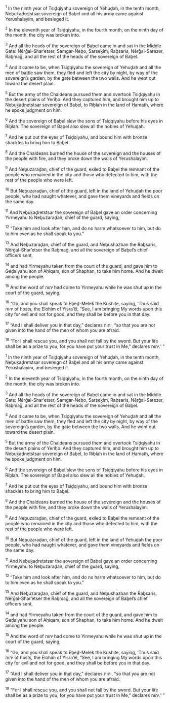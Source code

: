 <sup>1</sup> In the ninth year of Tsiḏqiyahu sovereign of Yehuḏah, in the tenth month, Neḇuḵaḏretstsar sovereign of Baḇel and all his army came against Yerushalayim, and besieged it.

<sup>2</sup> In the eleventh year of Tsiḏqiyahu, in the fourth month, on the ninth day of the month, the city was broken into.

<sup>3</sup> And all the heads of the sovereign of Baḇel came in and sat in the Middle Gate: Nĕrḡal-Shar’etser, Samgar-Neḇo, Sarseḵim, Raḇsaris, Nĕrḡal-Sarezer, Raḇmaḡ, and all the rest of the heads of the sovereign of Baḇel.

<sup>4</sup> And it came to be, when Tsiḏqiyahu the sovereign of Yehuḏah and all the men of battle saw them, they fled and left the city by night, by way of the sovereign’s garden, by the gate between the two walls. And he went out toward the desert plain.

<sup>5</sup> But the army of the Chaldeans pursued them and overtook Tsiḏqiyahu in the desert plains of Yeriḥo. And they captured him, and brought him up to Neḇuḵaḏnetstsar sovereign of Baḇel, to Riḇlah in the land of Ḥamath, where he spoke judgment on him.

<sup>6</sup> And the sovereign of Baḇel slew the sons of Tsiḏqiyahu before his eyes in Riḇlah. The sovereign of Baḇel also slew all the nobles of Yehuḏah.

<sup>7</sup> And he put out the eyes of Tsiḏqiyahu, and bound him with bronze shackles to bring him to Baḇel.

<sup>8</sup> And the Chaldeans burned the house of the sovereign and the houses of the people with fire, and they broke down the walls of Yerushalayim.

<sup>9</sup> And Neḇuzaraḏan, chief of the guard, exiled to Baḇel the remnant of the people who remained in the city and those who defected to him, with the rest of the people who were left.

<sup>10</sup> But Neḇuzaraḏan, chief of the guard, left in the land of Yehuḏah the poor people, who had naught whatever, and gave them vineyards and fields on the same day.

<sup>11</sup> And Neḇuḵaḏretstsar the sovereign of Baḇel gave an order concerning Yirmeyahu to Neḇuzaraḏan, chief of the guard, saying,

<sup>12</sup> “Take him and look after him, and do no harm whatsoever to him, but do to him even as he shall speak to you.”

<sup>13</sup> And Neḇuzaraḏan, chief of the guard, and Neḇushazban the Raḇsaris, Nĕrḡal-Shar’etser the Raḇmaḡ, and all the sovereign of Baḇel’s chief officers sent,

<sup>14</sup> and had Yirmeyahu taken from the court of the guard, and gave him to Geḏalyahu son of Aḥiqam, son of Shaphan, to take him home. And he dwelt among the people.

<sup>15</sup> And the word of יהוה had come to Yirmeyahu while he was shut up in the court of the guard, saying,

<sup>16</sup> “Go, and you shall speak to Eḇeḏ-Meleḵ the Kushite, saying, ‘Thus said יהוה of hosts, the Elohim of Yisra’ĕl, “See, I am bringing My words upon this city for evil and not for good, and they shall be before you in that day.

<sup>17</sup> “And I shall deliver you in that day,” declares יהוה, “so that you are not given into the hand of the men of whom you are afraid.

<sup>18</sup> “For I shall rescue you, and you shall not fall by the sword. But your life shall be as a prize to you, for you have put your trust in Me,” declares יהוה.’ ”

<sup>1</sup> In the ninth year of Tsiḏqiyahu sovereign of Yehuḏah, in the tenth month, Neḇuḵaḏretstsar sovereign of Baḇel and all his army came against Yerushalayim, and besieged it.

<sup>2</sup> In the eleventh year of Tsiḏqiyahu, in the fourth month, on the ninth day of the month, the city was broken into.

<sup>3</sup> And all the heads of the sovereign of Baḇel came in and sat in the Middle Gate: Nĕrḡal-Shar’etser, Samgar-Neḇo, Sarseḵim, Raḇsaris, Nĕrḡal-Sarezer, Raḇmaḡ, and all the rest of the heads of the sovereign of Baḇel.

<sup>4</sup> And it came to be, when Tsiḏqiyahu the sovereign of Yehuḏah and all the men of battle saw them, they fled and left the city by night, by way of the sovereign’s garden, by the gate between the two walls. And he went out toward the desert plain.

<sup>5</sup> But the army of the Chaldeans pursued them and overtook Tsiḏqiyahu in the desert plains of Yeriḥo. And they captured him, and brought him up to Neḇuḵaḏnetstsar sovereign of Baḇel, to Riḇlah in the land of Ḥamath, where he spoke judgment on him.

<sup>6</sup> And the sovereign of Baḇel slew the sons of Tsiḏqiyahu before his eyes in Riḇlah. The sovereign of Baḇel also slew all the nobles of Yehuḏah.

<sup>7</sup> And he put out the eyes of Tsiḏqiyahu, and bound him with bronze shackles to bring him to Baḇel.

<sup>8</sup> And the Chaldeans burned the house of the sovereign and the houses of the people with fire, and they broke down the walls of Yerushalayim.

<sup>9</sup> And Neḇuzaraḏan, chief of the guard, exiled to Baḇel the remnant of the people who remained in the city and those who defected to him, with the rest of the people who were left.

<sup>10</sup> But Neḇuzaraḏan, chief of the guard, left in the land of Yehuḏah the poor people, who had naught whatever, and gave them vineyards and fields on the same day.

<sup>11</sup> And Neḇuḵaḏretstsar the sovereign of Baḇel gave an order concerning Yirmeyahu to Neḇuzaraḏan, chief of the guard, saying,

<sup>12</sup> “Take him and look after him, and do no harm whatsoever to him, but do to him even as he shall speak to you.”

<sup>13</sup> And Neḇuzaraḏan, chief of the guard, and Neḇushazban the Raḇsaris, Nĕrḡal-Shar’etser the Raḇmaḡ, and all the sovereign of Baḇel’s chief officers sent,

<sup>14</sup> and had Yirmeyahu taken from the court of the guard, and gave him to Geḏalyahu son of Aḥiqam, son of Shaphan, to take him home. And he dwelt among the people.

<sup>15</sup> And the word of יהוה had come to Yirmeyahu while he was shut up in the court of the guard, saying,

<sup>16</sup> “Go, and you shall speak to Eḇeḏ-Meleḵ the Kushite, saying, ‘Thus said יהוה of hosts, the Elohim of Yisra’ĕl, “See, I am bringing My words upon this city for evil and not for good, and they shall be before you in that day.

<sup>17</sup> “And I shall deliver you in that day,” declares יהוה, “so that you are not given into the hand of the men of whom you are afraid.

<sup>18</sup> “For I shall rescue you, and you shall not fall by the sword. But your life shall be as a prize to you, for you have put your trust in Me,” declares יהוה.’ ”

